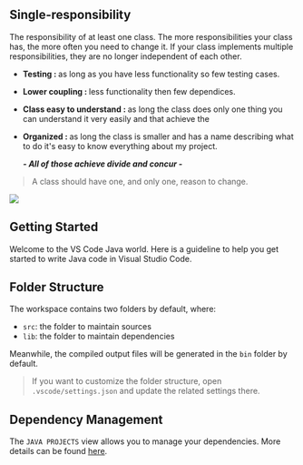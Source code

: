 ## Single-responsibility

   The responsibility of at least one class. The more responsibilities your class has,
 the more often you need to change it. If your class implements multiple responsibilities,
 they are no longer independent of each other.

- <b>Testing : </b>  as long as you have less functionality so few testing cases.
- <b>Lower coupling : </b>  less functionality then few dependices.
- <b>Class easy to understand : </b> as long the class does only one thing you can understand it very easily and that achieve the 
- <b>Organized : </b> as long the class is smaller and has a name describing what to do it's easy to know everything about my project.

  <i><b>- All of those achieve divide and concur -</b></i>

 >A class should have one, and only one, reason to change.
 
 ![](https://miro.medium.com/max/1400/1*UhvaCg9qOCYZyDJZh180hQ.png)
 
 

## Getting Started

Welcome to the VS Code Java world. Here is a guideline to help you get started to write Java code in Visual Studio Code.

## Folder Structure

The workspace contains two folders by default, where:

- `src`: the folder to maintain sources
- `lib`: the folder to maintain dependencies

Meanwhile, the compiled output files will be generated in the `bin` folder by default.

> If you want to customize the folder structure, open `.vscode/settings.json` and update the related settings there.

## Dependency Management


The `JAVA PROJECTS` view allows you to manage your dependencies. More details can be found [here](https://github.com/microsoft/vscode-java-dependency#manage-dependencies).
